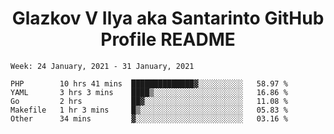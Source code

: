 <h1 align="center">Glazkov V Ilya aka Santarinto GitHub Profile README</h1>

<!--START_SECTION:waka-->
```text
Week: 24 January, 2021 - 31 January, 2021

PHP        10 hrs 41 mins  ██████████████▓░░░░░░░░░░   58.97 % 
YAML       3 hrs 3 mins    ████▒░░░░░░░░░░░░░░░░░░░░   16.86 % 
Go         2 hrs           ██▓░░░░░░░░░░░░░░░░░░░░░░   11.08 % 
Makefile   1 hr 3 mins     █▒░░░░░░░░░░░░░░░░░░░░░░░   05.83 % 
Other      34 mins         ▓░░░░░░░░░░░░░░░░░░░░░░░░   03.16 % 
```
<!--END_SECTION:waka-->